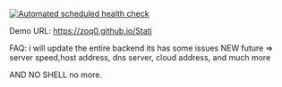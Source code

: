 [![Automated scheduled health check](https://github.com/abdimk/Stati/actions/workflows/main.yml/badge.svg)](https://github.com/abdimk/Stati/actions/workflows/main.yml)


Demo URL: https://zoq0.github.io/Stati



FAQ: i will update the entire backend its has some issues
NEW future => server speed,host address, dns server, cloud address, and much more 

AND NO SHELL no more.

